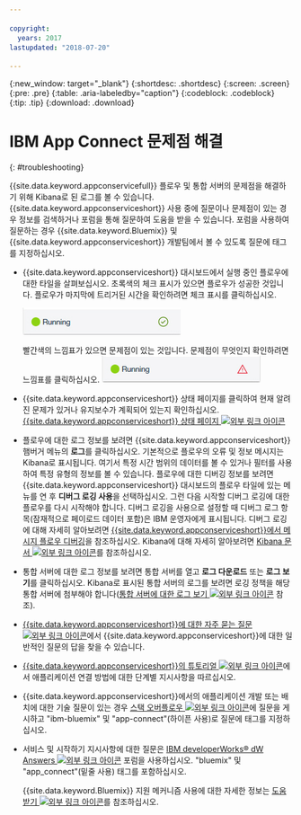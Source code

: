 ```yaml
---

copyright:
  years: 2017
lastupdated: "2018-07-20"

---
```


{:new_window: target="_blank"}
{:shortdesc: .shortdesc}
{:screen: .screen}
{:pre: .pre}
{:table: .aria-labeledby="caption"}
{:codeblock: .codeblock}
{:tip: .tip} 
{:download: .download}


# IBM App Connect 문제점 해결
{: #troubleshooting}

{{site.data.keyword.appconservicefull}} 플로우 및 통합 서버의 문제점을 해결하기 위해 Kibana로 된 로그를 볼 수 있습니다. {{site.data.keyword.appconserviceshort}} 사용 중에 질문이나 문제점이 있는 경우 정보를 검색하거나 포럼을 통해 질문하여 도움을 받을 수 있습니다. 포럼을 사용하여 질문하는 경우 {{site.data.keyword.Bluemix}} 및 {{site.data.keyword.appconserviceshort}} 개발팀에서 볼 수 있도록 질문에 태그를 지정하십시오. 

-   {{site.data.keyword.appconserviceshort}} 대시보드에서 실행 중인 플로우에 대한 타일을 살펴보십시오. 초록색의 체크 표시가 있으면 플로우가 성공한 것입니다. 플로우가 마지막에 트리거된 시간을 확인하려면 체크 표시를 클릭하십시오. 

    ![플로우가 성공적으로 실행되었음을 표시하는 스크린샷](/images/SuccessfulFlow.jpg)

    빨간색의 느낌표가 있으면 문제점이 있는 것입니다. 문제점이 무엇인지 확인하려면 느낌표를 클릭하십시오. ![플로우에 문제점이 있음을 표시하는 스크린샷](/images/ErroredFlow.jpg)

-   {{site.data.keyword.appconserviceshort}} 상태 페이지를 클릭하여 현재 알려진 문제가 있거나 유지보수가 계획되어 있는지 확인하십시오. [{{site.data.keyword.appconserviceshort}} 상태 페이지 ![외부 링크 아이콘](../../icons/launch-glyph.svg "외부 링크 아이콘")](https://developer.ibm.com/integration/docs/app-connect/app-connect-status/)
-   플로우에 대한 로그 정보를 보려면 {{site.data.keyword.appconserviceshort}} 햄버거 메뉴의 **로그**를 클릭하십시오. 기본적으로 플로우의 오류 및 정보 메시지는 Kibana로 표시됩니다. 여기서 특정 시간 범위의 데이터를 볼 수 있거나 필터를 사용하여 특정 유형의 정보를 볼 수 있습니다. 플로우에 대한 디버깅 정보를 보려면 {{site.data.keyword.appconserviceshort}} 대시보드의 플로우 타일에 있는 메뉴를 연 후 **디버그 로깅 사용**을 선택하십시오. 그런 다음 시작할 디버그 로깅에 대한 플로우를 다시 시작해야 합니다. 디버그 로깅을 사용으로 설정할 때 디버그 로그 항목(잠재적으로 페이로드 데이터 포함)은 IBM 운영자에게 표시됩니다. 디버그 로깅에 대해 자세히 알아보려면 [{{site.data.keyword.appconserviceshort}}에서 메시지 플로우 디버깅](https://developer.ibm.com/integration/docs/app-connect/tutorials-for-ibm-app-connect/debugging-message-flows-ibm-app-connect/)을 참조하십시오. Kibana에 대해 자세히 알아보려면 [Kibana 문서 ![외부 링크 아이콘](../../icons/launch-glyph.svg "외부 링크 아이콘")](https://www.elastic.co/guide/en/kibana/4.0/discover.html)를 참조하십시오.
-   통합 서버에 대한 로그 정보를 보려면 통합 서버를 열고 **로그 다운로드** 또는 **로그 보기**를 클릭하십시오. Kibana로 표시된 통합 서버의 로그를 보려면 로깅 정책을 해당 통합 서버에 첨부해야 합니다([통합 서버에 대한 로그 보기 ![외부 링크 아이콘](../../icons/launch-glyph.svg "외부 링크 아이콘")](https://developer.ibm.com/integration/docs/app-connect/tutorials-for-ibm-app-connect/running-your-ibm-integration-bus-solutions-in-ibm-app-connect-enterprise-beta-plan/viewing-logs-for-your-integration-servers-in-app-connect-enterprise-beta) 참조).
-   [{{site.data.keyword.appconserviceshort}}에 대한 자주 묻는 질문 ![외부 링크 아이콘](../../icons/launch-glyph.svg "외부 링크 아이콘")](https://developer.ibm.com/integration/docs/app-connect/faq/)에서 {{site.data.keyword.appconserviceshort}}에 대한 일반적인 질문의 답을 찾을 수 있습니다.
-   [{{site.data.keyword.appconserviceshort}}의 튜토리얼 ![외부 링크 아이콘](../../icons/launch-glyph.svg "외부 링크 아이콘")](https://developer.ibm.com/integration/docs/app-connect/tutorials-for-ibm-app-connect/)에서 애플리케이션 연결 방법에 대한 단계별 지시사항을 따르십시오. 
-   {{site.data.keyword.appconserviceshort}}에서의 애플리케이션 개발 또는 배치에 대한 기술 질문이 있는 경우 [스택 오버플로우 ![외부 링크 아이콘](../../icons/launch-glyph.svg "외부 링크 아이콘")](http://stackoverflow.com/search?q=app-connect+ibm-bluemix)에 질문을 게시하고 "ibm-bluemix" 및 "app-connect"(하이픈 사용)로 질문에 태그를 지정하십시오. 
-   서비스 및 시작하기 지시사항에 대한 질문은 [IBM developerWorks&reg; dW Answers ![외부 링크 아이콘](../../icons/launch-glyph.svg "외부 링크 아이콘")](https://developer.ibm.com/answers/topics/app_connect/?smartspace=bluemix) 포럼을 사용하십시오. "bluemix" 및 "app_connect"(밑줄 사용) 태그를 포함하십시오.

    {{site.data.keyword.Bluemix}} 지원 메커니즘 사용에 대한 자세한 정보는 [도움 받기 ![외부 링크 아이콘](../../icons/launch-glyph.svg "외부 링크 아이콘")](https://console.ng.bluemix.net/docs/support/index.html#getting-help)를 참조하십시오.


